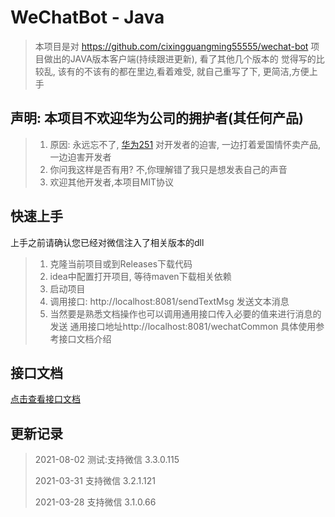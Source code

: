 # WeChatBot - Java

> 本项目是对 https://github.com/cixingguangming55555/wechat-bot 项目做出的JAVA版本客户端(持续跟进更新), 看了其他几个版本的 觉得写的比较乱, 该有的不该有的都在里边,看着难受, 就自己重写了下, 更简洁,方便上手

## 声明: 本项目不欢迎华为公司的拥护者(其任何产品)
> 1. 原因: 永远忘不了, [华为251](https://zh.wikipedia.org/wiki/%E8%8F%AF%E7%82%BA251%E4%BA%8B%E4%BB%B6) 对开发者的迫害, 一边打着爱国情怀卖产品, 一边迫害开发者
> 2. 你问我这样是否有用? 不,你理解错了我只是想发表自己的声音
> 3. 欢迎其他开发者,本项目MIT协议

## 快速上手

上手之前请确认您已经对微信注入了相关版本的dll

> 1. 克隆当前项目或到Releases下载代码
> 2. idea中配置打开项目, 等待maven下载相关依赖
> 3. 启动项目
> 4. 调用接口: http://localhost:8081/sendTextMsg 发送文本消息 
> 5. 当然要是熟悉文档操作也可以调用通用接口传入必要的值来进行消息的发送 通用接口地址http://localhost:8081/wechatCommon 具体使用参考接口文档介绍

## 接口文档
[点击查看接口文档](https://docs.apipost.cn/view/94356b050fc22d34)

## 更新记录

> 2021-08-02 测试:支持微信 3.3.0.115
> 
> 2021-03-31 支持微信 3.2.1.121
>
> 2021-03-28 支持微信 3.1.0.66